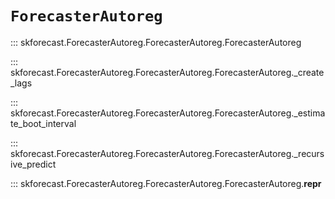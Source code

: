 # `ForecasterAutoreg`

::: skforecast.ForecasterAutoreg.ForecasterAutoreg.ForecasterAutoreg

::: skforecast.ForecasterAutoreg.ForecasterAutoreg.ForecasterAutoreg._create_lags

::: skforecast.ForecasterAutoreg.ForecasterAutoreg.ForecasterAutoreg._estimate_boot_interval

::: skforecast.ForecasterAutoreg.ForecasterAutoreg.ForecasterAutoreg._recursive_predict

::: skforecast.ForecasterAutoreg.ForecasterAutoreg.ForecasterAutoreg.__repr__